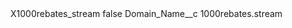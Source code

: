 <?xml version="1.0" encoding="UTF-8"?>
<CustomMetadata xmlns="http://soap.sforce.com/2006/04/metadata" xmlns:xsi="http://www.w3.org/2001/XMLSchema-instance" xmlns:xsd="http://www.w3.org/2001/XMLSchema">
    <label>X1000rebates_stream</label>
    <protected>false</protected>
    <values>
        <field>Domain_Name__c</field>
        <value xsi:type="xsd:string">1000rebates.stream</value>
    </values>
</CustomMetadata>
